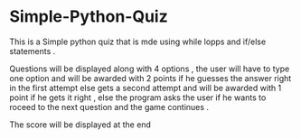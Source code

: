 # Simple-Python-Quiz

This is a Simple python quiz that is mde using while lopps and if/else statements .

Questions will be displayed along with 4 options , the user will have to type one option and will be awarded with 2 points if he guesses the answer right in the first attempt else gets a second attempt and will be awarded with 1 point if he gets it right , else the program asks the user if he wants to roceed to the next question and the game continues . 

The score will be displayed at the end 
